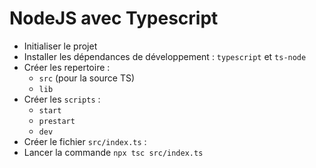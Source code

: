 # NodeJS avec Typescript

* Initialiser le projet
* Installer les dépendances de développement : `typescript` et `ts-node`
* Créer les repertoire : 
    * `src` (pour la source TS)
    * `lib` 
* Créer les `scripts` :
    * `start` 
    * `prestart` 
    * `dev`
* Créer le fichier `src/index.ts` : 
* Lancer la commande `npx tsc src/index.ts`
